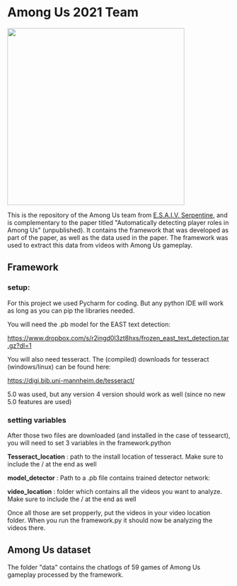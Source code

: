 # Among Us 2021 Team

<img src="https://serpentine.ai/wp-content/uploads/2019/02/Final-design-serpentine.png" width="400px">

This is the repository of the Among Us team
from [E.S.A.I.V. Serpentine](https://www.serpentine.ai), and  is complementary to the paper titled "Automatically detecting player roles in Among Us" (unpublished). 
It contains the framework that was developed as part of the paper, as well as the data used in the paper. The framework was used to extract this data from videos with Among Us gameplay. 

## Framework

### setup:

For this project we used Pycharm for coding. But any python IDE will work as long as you can pip the libraries needed.

You will need the .pb model for the EAST text detection:

https://www.dropbox.com/s/r2ingd0l3zt8hxs/frozen_east_text_detection.tar.gz?dl=1

You will also need tesseract.
The (compiled) downloads for tesseract (windows/linux) can be found here:

https://digi.bib.uni-mannheim.de/tesseract/

5.0 was used, but any version 4 version should work as well (since no new 5.0 features are used)

### setting variables

After those two files are downloaded (and installed in the case of tessearct), you will need to set 3 variables in the framework.python


**Tesseract_location** :  path to the install location of tesseract. Make sure to include the / at the end as well

**model_detector** : Path to a .pb file contains trained detector network:


**video_location** : folder which contains all the videos you want to analyze. Make sure to include the / at the end as well

Once all those are set propperly, put the videos in your video location folder. When you run the framework.py it should now be analyzing the videos there.

## Among Us dataset
The folder "data" contains the chatlogs of 59 games of Among Us gameplay processed by the framework.

